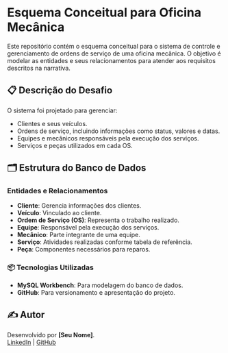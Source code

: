 # Esquema Conceitual para Oficina Mecânica

Este repositório contém o esquema conceitual para o sistema de controle e gerenciamento de ordens de serviço de uma oficina mecânica. O objetivo é modelar as entidades e seus relacionamentos para atender aos requisitos descritos na narrativa.

## 📋 Descrição do Desafio

O sistema foi projetado para gerenciar:
- Clientes e seus veículos.
- Ordens de serviço, incluindo informações como status, valores e datas.
- Equipes e mecânicos responsáveis pela execução dos serviços.
- Serviços e peças utilizados em cada OS.

## 🗂 Estrutura do Banco de Dados

### Entidades e Relacionamentos
- **Cliente**: Gerencia informações dos clientes.
- **Veículo**: Vinculado ao cliente.
- **Ordem de Serviço (OS)**: Representa o trabalho realizado.
- **Equipe**: Responsável pela execução dos serviços.
- **Mecânico**: Parte integrante de uma equipe.
- **Serviço**: Atividades realizadas conforme tabela de referência.
- **Peça**: Componentes necessários para reparos.

### 📦 Tecnologias Utilizadas
- **MySQL Workbench**: Para modelagem do banco de dados.
- **GitHub**: Para versionamento e apresentação do projeto.

## ✍️ Autor
Desenvolvido por **[Seu Nome]**.  
[LinkedIn](https://www.linkedin.com/in/seu-perfil) | [GitHub](https://github.com/seu-usuario)
